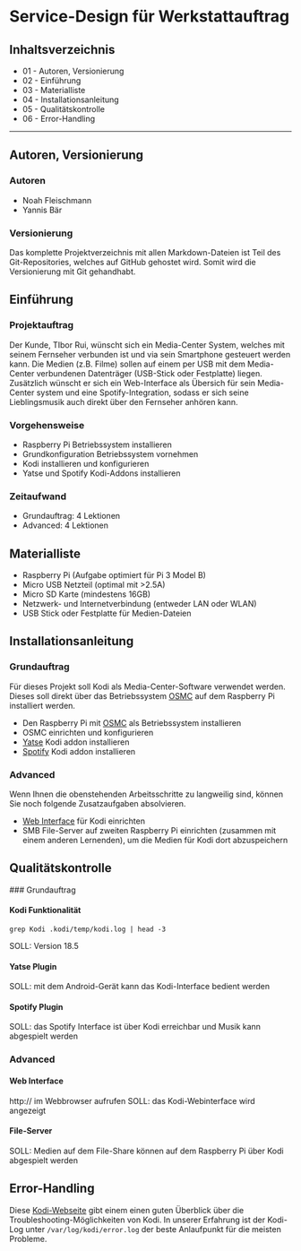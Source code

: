 # Service-Design für Werkstattauftrag

## Inhaltsverzeichnis

-   01 - Autoren, Versionierung
-   02 - Einführung
-   03 - Materialliste
-   04 - Installationsanleitung
-   05 - Qualitätskontrolle
-   06 - Error-Handling

---

## Autoren, Versionierung

### Autoren

-   Noah Fleischmann
-   Yannis Bär

### Versionierung

Das komplette Projektverzeichnis mit allen Markdown-Dateien ist Teil des Git-Repositories, welches auf GitHub gehostet wird. Somit wird die Versionierung mit Git gehandhabt.

## Einführung

### Projektauftrag

Der Kunde, TIbor Rui, wünscht sich ein Media-Center System, welches mit seinem Fernseher verbunden ist und via sein Smartphone gesteuert werden kann. Die Medien (z.B. Filme) sollen auf einem per USB mit dem Media-Center verbundenen Datenträger (USB-Stick oder Festplatte) liegen. Zusätzlich wünscht er sich ein Web-Interface als Übersich für sein Media-Center system und eine Spotify-Integration, sodass er sich seine Lieblingsmusik auch direkt über den Fernseher anhören kann.

### Vorgehensweise
-   Raspberry Pi Betriebssystem installieren
-   Grundkonfiguration Betriebssystem vornehmen
-   Kodi installieren und konfigurieren
-   Yatse und Spotify Kodi-Addons installieren

### Zeitaufwand

-   Grundauftrag: 4 Lektionen
-   Advanced: 4 Lektionen

## Materialliste

-   Raspberry Pi (Aufgabe optimiert für Pi 3 Model B)
-   Micro USB Netzteil (optimal mit >2.5A)
-   Micro SD Karte (mindestens 16GB)
-   Netzwerk- und Internetverbindung (entweder LAN oder WLAN)
-   USB Stick oder Festplatte für Medien-Dateien

## Installationsanleitung

### Grundauftrag

Für dieses Projekt soll Kodi als Media-Center-Software verwendet werden. Dieses soll direkt über das Betriebssystem [OSMC](https://osmc.tv/download/) auf dem Raspberry Pi installiert werden.

-   Den Raspberry Pi mit [OSMC](https://osmc.tv/download/) als Betriebssystem installieren
-   OSMC einrichten und konfigurieren
-   [Yatse](https://yatse.tv/wiki/yatse-kodi-addon) Kodi addon installieren
-   [Spotify](https://www.makeuseof.com/tag/how-to-listen-to-spotify-on-kodi/) Kodi addon installieren

### Advanced

Wenn Ihnen die obenstehenden Arbeitsschritte zu langweilig sind, können Sie noch folgende Zusatzaufgaben absolvieren.

-   [Web Interface](https://kodi.wiki/view/Web_interface) für Kodi einrichten
-   SMB File-Server auf zweiten Raspberry Pi einrichten (zusammen mit einem anderen Lernenden), um die Medien für Kodi dort abzuspeichern

## Qualitätskontrolle

### Grundauftrag

#### Kodi Funktionalität

```shell
grep Kodi .kodi/temp/kodi.log | head -3
```

SOLL: Version 18.5

#### Yatse Plugin

SOLL: mit dem Android-Gerät kann das Kodi-Interface bedient werden

#### Spotify Plugin

SOLL: das Spotify Interface ist über Kodi erreichbar und Musik kann abgespielt werden

### Advanced

#### Web Interface

http://<raspberry-ip> im Webbrowser aufrufen
SOLL: das Kodi-Webinterface wird angezeigt

#### File-Server

SOLL: Medien auf dem File-Share können auf dem Raspberry Pi über Kodi abgespielt werden

## Error-Handling

Diese [Kodi-Webseite](https://kodi.wiki/view/Troubleshooting) gibt einem einen guten Überblick über die Troubleshooting-Möglichkeiten von Kodi. In unserer Erfahrung ist der Kodi-Log unter `/var/log/kodi/error.log` der beste Anlaufpunkt für die meisten Probleme. 

